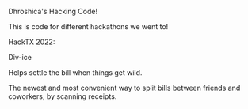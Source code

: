 Dhroshica's Hacking Code! 

This is code for different hackathons we went to!

HackTX 2022:

Div-ice

Helps settle the bill when things get wild.

The newest and most convenient way to split bills between friends and coworkers, by scanning receipts.
